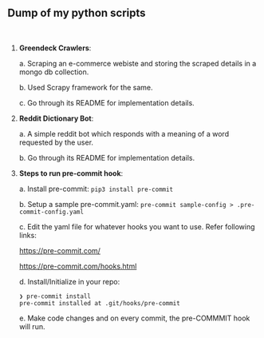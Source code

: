 ## Dump of my python scripts

<br>

1.  **Greendeck Crawlers**:

    a. Scraping an e-commerce webiste and storing the scraped details in a mongo db collection.

    b. Used Scrapy framework for the same.

    c. Go through its README for implementation details.

2.  **Reddit Dictionary Bot**:

    a. A simple reddit bot which responds with a meaning of a word requested by the user.

    b. Go through its README for implementation details.

3.  **Steps to run pre-commit hook**:

    a. Install pre-commit: `pip3 install pre-commit`

    b. Setup a sample pre-commit.yaml: `pre-commit sample-config > .pre-commit-config.yaml`

    c. Edit the yaml file for whatever hooks you want to use. Refer following links:

    https://pre-commit.com/

    https://pre-commit.com/hooks.html

    d. Install/Initialize in your repo:

        ❯ pre-commit install
        pre-commit installed at .git/hooks/pre-commit

    e. Make code changes and on every commit, the pre-COMMMIT hook will run.
